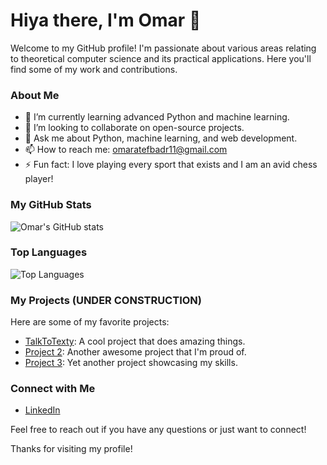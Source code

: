 # Hiya there, I'm Omar 👋

Welcome to my GitHub profile! I'm passionate about various areas relating to theoretical computer science and its practical applications. Here you'll find some of my work and contributions.

### About Me

- 🌱 I’m currently learning advanced Python and machine learning.
- 👯 I’m looking to collaborate on open-source projects.
- 💬 Ask me about Python, machine learning, and web development.
- 📫 How to reach me: [omaratefbadr11@gmail.com](mailto:omaratefbadr11@gmail.com)
- ⚡ Fun fact: I love playing every sport that exists and I am an avid chess player!

### My GitHub Stats

![Omar's GitHub stats](https://github-readme-stats.vercel.app/api?username=omar-atef-badr&show_icons=true&theme=radical)

### Top Languages

![Top Languages](https://github-readme-stats.vercel.app/api/top-langs/?username=omar-atef-badr&layout=compact&theme=radical)

### My Projects (UNDER CONSTRUCTION)

Here are some of my favorite projects:

- [TalkToTexty](https://github.com/omar-atef-badr/SpeakToTextAI): A cool project that does amazing things.
- [Project 2](https://github.com/omar-atef-badr/project2): Another awesome project that I'm proud of.
- [Project 3](https://github.com/omar-atef-badr/project3): Yet another project showcasing my skills.

### Connect with Me

- [LinkedIn](https://www.linkedin.com/in/omar-atef-badr)

Feel free to reach out if you have any questions or just want to connect!

Thanks for visiting my profile!
<!---
omar-atef-badr/omar-atef-badr is a ✨ special ✨ repository because its `README.md` (this file) appears on your GitHub profile.
You can click the Preview link to take a look at your changes.
--->
